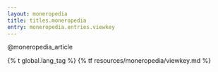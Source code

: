 ```yaml
---
layout: moneropedia
title: titles.moneropedia
entry: moneropedia.entries.viewkey
---
```


@moneropedia_article

{% t global.lang_tag %}
{% tf resources/moneropedia/viewkey.md %}
